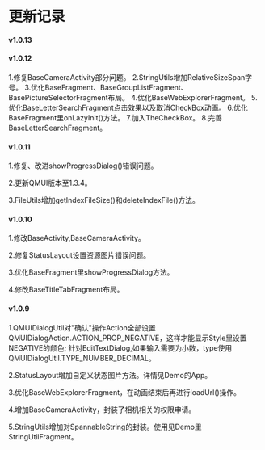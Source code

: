 # 更新记录

#### v1.0.13


#### v1.0.12
1.修复BaseCameraActivity部分问题。
2.StringUtils增加RelativeSizeSpan字号。
3.优化BaseFragment、BaseGroupListFragment、BasePictureSelectorFragment布局。
4.优化BaseWebExplorerFragment。
5.优化BaseLetterSearchFragment点击效果以及取消CheckBox动画。
6.优化BaseFragment里onLazyInit()方法。
7.加入TheCheckBox。
8.完善BaseLetterSearchFragment。

#### v1.0.11
1.修复、改进showProgressDialog()错误问题。

2.更新QMUI版本至1.3.4。

3.FileUtils增加getIndexFileSize()和deleteIndexFile()方法。

#### v1.0.10
1.修改BaseActivity,BaseCameraActivity。

2.修复StatusLayout设置资源图片错误问题。

3.优化BaseFragment里showProgressDialog方法。

4.修改BaseTitleTabFragment布局。

#### v1.0.9

1.QMUIDialogUtil对"确认"操作Action全部设置QMUIDialogAction.ACTION_PROP_NEGATIVE，这样才能显示Style里设置NEGATIVE的颜色;
  针对EditTextDialog,如果输入需要为小数，type使用QMUIDialogUtil.TYPE_NUMBER_DECIMAL。

2.StatusLayout增加自定义状态图片方法。详情见Demo的App。

3.优化BaseWebExplorerFragment，在动画结束后再进行loadUrl()操作。

4.增加BaseCameraActivity，封装了相机相关的权限申请。

5.StringUtils增加对SpannableString的封装。使用见Demo里StringUtilFragment。
